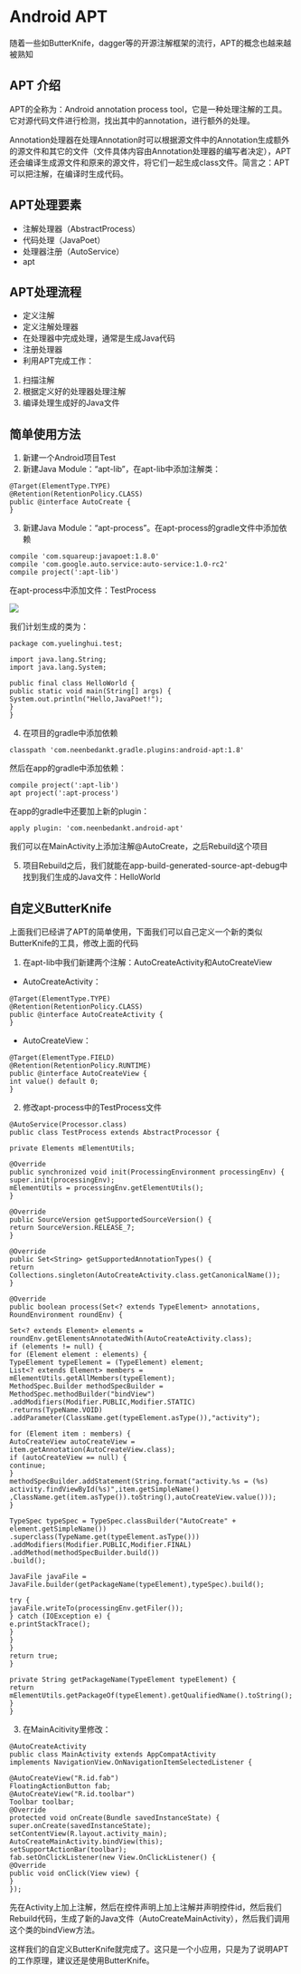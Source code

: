 # Android APT

随着一些如ButterKnife，dagger等的开源注解框架的流行，APT的概念也越来越被熟知

## APT 介绍

APT的全称为：Android annotation process tool，它是一种处理注解的工具。它对源代码文件进行检测，找出其中的annotation，进行额外的处理。

Annotation处理器在处理Annotation时可以根据源文件中的Annotation生成额外的源文件和其它的文件（文件具体内容由Annotation处理器的编写者决定），APT还会编译生成源文件和原来的源文件，将它们一起生成class文件。简言之：APT可以把注解，在编译时生成代码。

## APT处理要素

* 注解处理器（AbstractProcess）
* 代码处理（JavaPoet）
* 处理器注册（AutoService）
* apt

## APT处理流程

* 定义注解
* 定义注解处理器
* 在处理器中完成处理，通常是生成Java代码
* 注册处理器
* 利用APT完成工作：
1. 扫描注解
2. 根据定义好的处理器处理注解
3. 编译处理生成好的Java文件

## 简单使用方法

1. 新建一个Android项目Test
2. 新建Java Module：“apt-lib”，在apt-lib中添加注解类：
```
@Target(ElementType.TYPE)
@Retention(RetentionPolicy.CLASS)
public @interface AutoCreate {
}
```
3. 新建Java Module：“apt-process”。在apt-process的gradle文件中添加依赖
```
compile 'com.squareup:javapoet:1.8.0'
compile 'com.google.auto.service:auto-service:1.0-rc2'
compile project(':apt-lib')
```
在apt-process中添加文件：TestProcess

![](/assets/APT_TestProcess.jpeg)

我们计划生成的类为：

```
package com.yuelinghui.test;

import java.lang.String;
import java.lang.System;

public final class HelloWorld {
public static void main(String[] args) {
System.out.println("Hello,JavaPoet!");
}
}
```

4. 在项目的gradle中添加依赖

```
classpath 'com.neenbedankt.gradle.plugins:android-apt:1.8'
```
然后在app的gradle中添加依赖：

```
compile project(':apt-lib')
apt project(':apt-process')
```
在app的gradle中还要加上新的plugin：
```
apply plugin: 'com.neenbedankt.android-apt'
```
我们可以在MainActivity上添加注解@AutoCreate，之后Rebuild这个项目

5. 项目Rebuild之后，我们就能在app-build-generated-source-apt-debug中找到我们生成的Java文件：HelloWorld

## 自定义ButterKnife

上面我们已经讲了APT的简单使用，下面我们可以自己定义一个新的类似ButterKnife的工具，修改上面的代码

1. 在apt-lib中我们新建两个注解：AutoCreateActivity和AutoCreateView

* AutoCreateActivity：
```
@Target(ElementType.TYPE)
@Retention(RetentionPolicy.CLASS)
public @interface AutoCreateActivity {
}
```
* AutoCreateView：
```
@Target(ElementType.FIELD)
@Retention(RetentionPolicy.RUNTIME)
public @interface AutoCreateView {
int value() default 0;
}
```
2. 修改apt-process中的TestProcess文件
```
@AutoService(Processor.class)
public class TestProcess extends AbstractProcessor {

private Elements mElementUtils;

@Override
public synchronized void init(ProcessingEnvironment processingEnv) {
super.init(processingEnv);
mElementUtils = processingEnv.getElementUtils();
}

@Override
public SourceVersion getSupportedSourceVersion() {
return SourceVersion.RELEASE_7;
}

@Override
public Set<String> getSupportedAnnotationTypes() {
return Collections.singleton(AutoCreateActivity.class.getCanonicalName());
}

@Override
public boolean process(Set<? extends TypeElement> annotations, RoundEnvironment roundEnv) {

Set<? extends Element> elements = roundEnv.getElementsAnnotatedWith(AutoCreateActivity.class);
if (elements != null) {
for (Element element : elements) {
TypeElement typeElement = (TypeElement) element;
List<? extends Element> members = mElementUtils.getAllMembers(typeElement);
MethodSpec.Builder methodSpecBuilder = MethodSpec.methodBuilder("bindView")
.addModifiers(Modifier.PUBLIC,Modifier.STATIC)
.returns(TypeName.VOID)
.addParameter(ClassName.get(typeElement.asType()),"activity");

for (Element item : members) {
AutoCreateView autoCreateView = item.getAnnotation(AutoCreateView.class);
if (autoCreateView == null) {
continue;
}
methodSpecBuilder.addStatement(String.format("activity.%s = (%s) activity.findViewById(%s)",item.getSimpleName()
,ClassName.get(item.asType()).toString(),autoCreateView.value()));
}

TypeSpec typeSpec = TypeSpec.classBuilder("AutoCreate" + element.getSimpleName())
.superclass(TypeName.get(typeElement.asType()))
.addModifiers(Modifier.PUBLIC,Modifier.FINAL)
.addMethod(methodSpecBuilder.build())
.build();

JavaFile javaFile = JavaFile.builder(getPackageName(typeElement),typeSpec).build();

try {
javaFile.writeTo(processingEnv.getFiler());
} catch (IOException e) {
e.printStackTrace();
}
}
}
return true;
}

private String getPackageName(TypeElement typeElement) {
return mElementUtils.getPackageOf(typeElement).getQualifiedName().toString();
}
}
```
3. 在MainAcitivity里修改：

```
@AutoCreateActivity
public class MainActivity extends AppCompatActivity
implements NavigationView.OnNavigationItemSelectedListener {

@AutoCreateView("R.id.fab")
FloatingActionButton fab;
@AutoCreateView("R.id.toolbar")
Toolbar toolbar;
@Override
protected void onCreate(Bundle savedInstanceState) {
super.onCreate(savedInstanceState);
setContentView(R.layout.activity_main);
AutoCreateMainActivity.bindView(this);
setSupportActionBar(toolbar);
fab.setOnClickListener(new View.OnClickListener() {
@Override
public void onClick(View view) {
}
});
```

先在Activity上加上注解，然后在控件声明上加上注解并声明控件id，然后我们Rebuild代码，生成了新的Java文件（AutoCreateMainActivity），然后我们调用这个类的bindView方法。

这样我们的自定义ButterKnife就完成了。这只是一个小应用，只是为了说明APT的工作原理，建议还是使用ButterKnife。